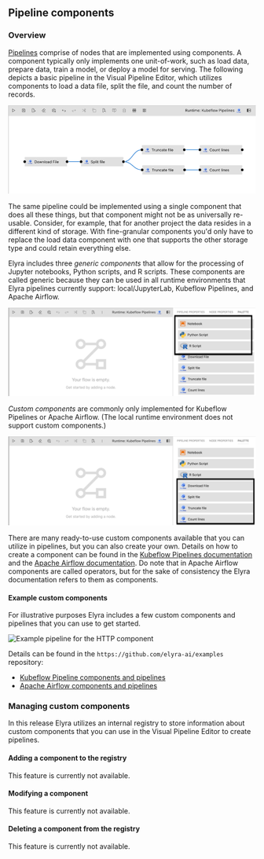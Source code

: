 <!--
{% comment %}
Copyright 2018-2021 Elyra Authors

Licensed under the Apache License, Version 2.0 (the "License");
you may not use this file except in compliance with the License.
You may obtain a copy of the License at

http://www.apache.org/licenses/LICENSE-2.0

Unless required by applicable law or agreed to in writing, software
distributed under the License is distributed on an "AS IS" BASIS,
WITHOUT WARRANTIES OR CONDITIONS OF ANY KIND, either express or implied.
See the License for the specific language governing permissions and
limitations under the License.
{% endcomment %}
-->

## Pipeline components

### Overview

[Pipelines](pipelines.md) comprise of nodes that are implemented using components. A component typically only implements one unit-of-work, such as load data, prepare data, train a model, or deploy a model for serving. The following depicts a basic pipeline in the Visual Pipeline Editor, which utilizes components to load a data file, split the file, and count the number of records.

![A basic Kubeflow pipeline](../images/user_guide/pipeline-components/kubeflow-pipeline.png)

The same pipeline could be implemented using a single component that does all these things, but that component might not be as universally re-usable. Consider, for example, that for another project the data resides in a different kind of storage. With fine-granular components you'd only have to replace the load data component with one that supports the other storage type and could retain everything else. 

Elyra includes three _generic components_ that allow for the processing of Jupyter notebooks, Python scripts, and R scripts. These components are called generic because they can be used in all runtime environments that Elyra pipelines currently support: local/JupyterLab, Kubeflow Pipelines, and Apache Airflow.

![Generic components in the palette](../images/user_guide/pipeline-components/generic-components-in-palette.png)

_Custom components_ are commonly only implemented for Kubeflow Pipelines or Apache Airflow. (The local runtime environment does not support custom components.) 

![Kubeflow components in the palette](../images/user_guide/pipeline-components/custom-kubeflow-components-in-palette.png)

There are many ready-to-use custom components available that you can utilize in pipelines, but you can also create your own. Details on how to create a component can be found in the [Kubeflow Pipelines documentation](https://www.kubeflow.org/docs/components/pipelines/sdk/component-development/) and the [Apache Airflow documentation](https://airflow.apache.org/docs/apache-airflow/stable/concepts/operators.html). Do note that in Apache Airflow components are called operators, but for the sake of consistency the Elyra documentation refers to them as components.



#### Example custom components

For illustrative purposes Elyra includes a few custom components and pipelines that you can use to get started. 

![Example pipeline for the HTTP component](../images/user_guide/pipeline-components/http-component-pipeline.png)

Details can be found in the `https://github.com/elyra-ai/examples` repository:
- [Kubeflow Pipeline components and pipelines](https://github.com/elyra-ai/examples/tree/master/pipelines/kubeflow_pipelines_component_examples)
- [Apache Airflow components and pipelines](https://github.com/elyra-ai/examples/tree/master/pipelines/airflow_component_examples)

### Managing custom components

In this release Elyra utilizes an internal registry to store information about custom components that you can use in the Visual Pipeline Editor to create pipelines.

#### Adding a component to the registry

This feature is currently not available.

#### Modifying a component

This feature is currently not available.

#### Deleting a component from the registry

This feature is currently not available.

